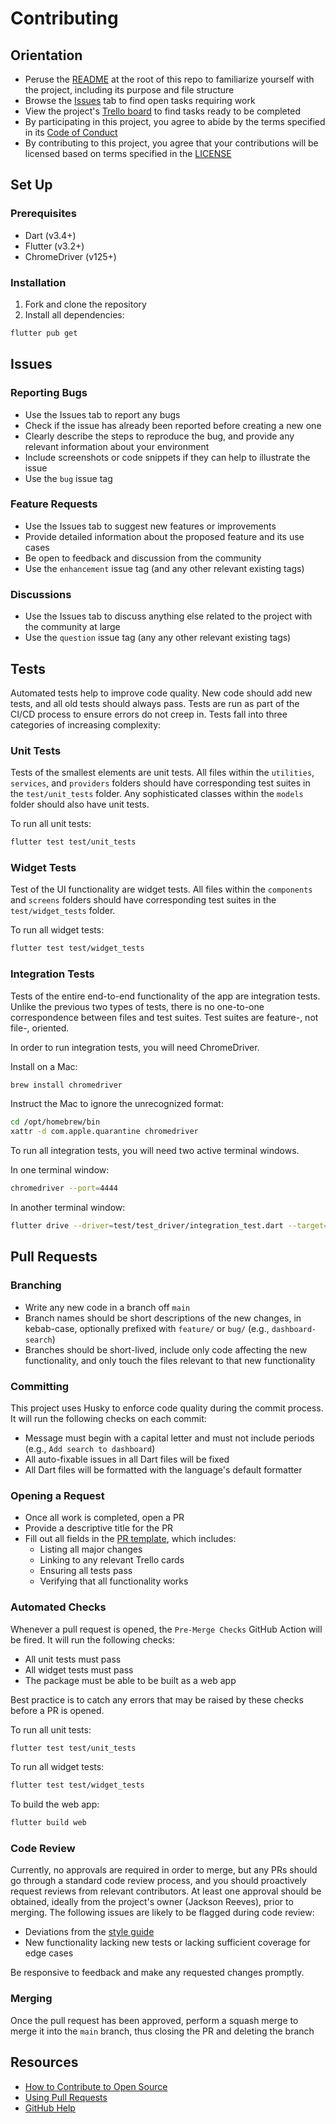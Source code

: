 # Contributing

## Orientation

- Peruse the [README](../README.md) at the root of this repo to familiarize yourself with the project, including its purpose and file structure
- Browse the [Issues](/issues) tab to find open tasks requiring work
- View the project's [Trello board](https://trello.com/b/gTQy2xQK/wordiest) to find tasks ready to be completed
- By participating in this project, you agree to abide by the terms specified in its [Code of Conduct](CODE_OF_CONDUCT.md)
- By contributing to this project, you agree that your contributions will be licensed based on terms specified in the [LICENSE](../LICENSE)

## Set Up

### Prerequisites

- Dart (v3.4+)
- Flutter (v3.2+)
- ChromeDriver (v125+)

### Installation

1.  Fork and clone the repository
2.  Install all dependencies:

```bash
flutter pub get
```

## Issues

### Reporting Bugs

- Use the Issues tab to report any bugs
- Check if the issue has already been reported before creating a new one
- Clearly describe the steps to reproduce the bug, and provide any relevant information about your environment
- Include screenshots or code snippets if they can help to illustrate the issue
- Use the `bug` issue tag

### Feature Requests

- Use the Issues tab to suggest new features or improvements
- Provide detailed information about the proposed feature and its use cases
- Be open to feedback and discussion from the community
- Use the `enhancement` issue tag (and any other relevant existing tags)

### Discussions

- Use the Issues tab to discuss anything else related to the project with the community at large
- Use the `question` issue tag (any any other relevant existing tags)

## Tests

Automated tests help to improve code quality. New code should add new tests, and all old tests should always pass. Tests are run as part of the CI/CD process to ensure errors do not creep in. Tests fall into three categories of increasing complexity:

### Unit Tests

Tests of the smallest elements are unit tests. All files within the `utilities`, `services`, and `providers` folders should have corresponding test suites in the `test/unit_tests` folder. Any sophisticated classes within the `models` folder should also have unit tests.

To run all unit tests:

```bash
flutter test test/unit_tests
```

### Widget Tests

Test of the UI functionality are widget tests. All files within the `components` and `screens` folders should have corresponding test suites in the `test/widget_tests` folder.

To run all widget tests:

```bash
flutter test test/widget_tests
```

### Integration Tests

Tests of the entire end-to-end functionality of the app are integration tests. Unlike the previous two types of tests, there is no one-to-one correspondence between files and test suites. Test suites are feature-, not file-, oriented.

In order to run integration tests, you will need ChromeDriver.

Install on a Mac:

```bash
brew install chromedriver
```

Instruct the Mac to ignore the unrecognized format:

```bash
cd /opt/homebrew/bin
xattr -d com.apple.quarantine chromedriver
```

To run all integration tests, you will need two active terminal windows.

In one terminal window:

```bash
chromedriver --port=4444
```

In another terminal window:

```bash
flutter drive --driver=test/test_driver/integration_test.dart --target=test/integration_tests -d web-server --browser-name=chrome --headless
```

## Pull Requests

### Branching

- Write any new code in a branch off `main`
- Branch names should be short descriptions of the new changes, in kebab-case, optionally prefixed with `feature/` or `bug/` (e.g., `dashboard-search`)
- Branches should be short-lived, include only code affecting the new functionality, and only touch the files relevant to that new functionality

### Committing

This project uses Husky to enforce code quality during the commit process. It will run the following checks on each commit:

- Message must begin with a capital letter and must not include periods (e.g., `Add search to dashboard`)
- All auto-fixable issues in all Dart files will be fixed
- All Dart files will be formatted with the language's default formatter

### Opening a Request

- Once all work is completed, open a PR
- Provide a descriptive title for the PR
- Fill out all fields in the [PR template](PULL_REQUEST_TEMPLATE.md), which includes:
  - Listing all major changes
  - Linking to any relevant Trello cards
  - Ensuring all tests pass
  - Verifying that all functionality works

### Automated Checks

Whenever a pull request is opened, the `Pre-Merge Checks` GitHub Action will be fired. It will run the following checks:

- All unit tests must pass
- All widget tests must pass
- The package must be able to be built as a web app

Best practice is to catch any errors that may be raised by these checks before a PR is opened.

To run all unit tests:

```bash
flutter test test/unit_tests
```

To run all widget tests:

```bash
flutter test test/widget_tests
```

To build the web app:

```bash
flutter build web
```

### Code Review

Currently, no approvals are required in order to merge, but any PRs should go through a standard code review process, and you should proactively request reviews from relevant contributors. At least one approval should be obtained, ideally from the project's owner (Jackson Reeves), prior to merging. The following issues are likely to be flagged during code review:

- Deviations from the [style guide](STYLE_GUIDE.md)
- New functionality lacking new tests or lacking sufficient coverage for edge cases

Be responsive to feedback and make any requested changes promptly.

### Merging

Once the pull request has been approved, perform a squash merge to merge it into the `main` branch, thus closing the PR and deleting the branch

## Resources

- [How to Contribute to Open Source](https://opensource.guide/how-to-contribute/)
- [Using Pull Requests](https://help.github.com/articles/about-pull-requests/)
- [GitHub Help](https://help.github.com)
